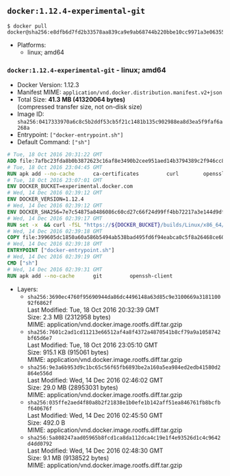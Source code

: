 ## `docker:1.12.4-experimental-git`

```console
$ docker pull docker@sha256:e8dfb6d7fd2b33578aa839ca9e9ab68744b220bbe10cc9971a3e06355c5db4da
```

-	Platforms:
	-	linux; amd64

### `docker:1.12.4-experimental-git` - linux; amd64

-	Docker Version: 1.12.3
-	Manifest MIME: `application/vnd.docker.distribution.manifest.v2+json`
-	Total Size: **41.3 MB (41320064 bytes)**  
	(compressed transfer size, not on-disk size)
-	Image ID: `sha256:0417333970a6c8c5b2ddf53cb5f21c1481b135c902988ea8d3ea5f9faf6a268a`
-	Entrypoint: `["docker-entrypoint.sh"]`
-	Default Command: `["sh"]`

```dockerfile
# Tue, 18 Oct 2016 20:31:22 GMT
ADD file:7afbc23fda8b0b3872623c16af8e3490b2cee951aed14b3794389c2f946cc8c7 in / 
# Tue, 18 Oct 2016 23:04:45 GMT
RUN apk add --no-cache 		ca-certificates 		curl 		openssl
# Tue, 18 Oct 2016 23:07:01 GMT
ENV DOCKER_BUCKET=experimental.docker.com
# Wed, 14 Dec 2016 02:39:12 GMT
ENV DOCKER_VERSION=1.12.4
# Wed, 14 Dec 2016 02:39:12 GMT
ENV DOCKER_SHA256=7e7c54875a8486086c60cd27c66f24d99ff4bb72217a3e144d9dfc0e1f658b7a
# Wed, 14 Dec 2016 02:39:17 GMT
RUN set -x 	&& curl -fSL "https://${DOCKER_BUCKET}/builds/Linux/x86_64/docker-${DOCKER_VERSION}.tgz" -o docker.tgz 	&& echo "${DOCKER_SHA256} *docker.tgz" | sha256sum -c - 	&& tar -xzvf docker.tgz 	&& mv docker/* /usr/local/bin/ 	&& rmdir docker 	&& rm docker.tgz 	&& docker -v
# Wed, 14 Dec 2016 02:39:18 GMT
COPY file:399605dc1850a60a586b5494ab538bad495fd6f94eabca0c5f8a26468ce6030f in /usr/local/bin/ 
# Wed, 14 Dec 2016 02:39:18 GMT
ENTRYPOINT ["docker-entrypoint.sh"]
# Wed, 14 Dec 2016 02:39:19 GMT
CMD ["sh"]
# Wed, 14 Dec 2016 02:39:31 GMT
RUN apk add --no-cache 		git 		openssh-client
```

-	Layers:
	-	`sha256:3690ec4760f95690944da86dc4496148a63d85c9e3100669a318110092f6862f`  
		Last Modified: Tue, 18 Oct 2016 20:32:39 GMT  
		Size: 2.3 MB (2312958 bytes)  
		MIME: application/vnd.docker.image.rootfs.diff.tar.gzip
	-	`sha256:7601c2ad1cd11213e66512af4a8f4372a4870541b8cf79a9a1058742bf65d6e7`  
		Last Modified: Tue, 18 Oct 2016 23:05:10 GMT  
		Size: 915.1 KB (915061 bytes)  
		MIME: application/vnd.docker.image.rootfs.diff.tar.gzip
	-	`sha256:9e3a6b953d9c1bc65c56f65fb6893be2a160a5ea984ed2edb41580d2864e556d`  
		Last Modified: Wed, 14 Dec 2016 02:46:02 GMT  
		Size: 29.0 MB (28953031 bytes)  
		MIME: application/vnd.docker.image.rootfs.diff.tar.gzip
	-	`sha256:035ffe2aed4f80a8b2f21838e1b0efe1b142aff51ea846761fb8bcfbf640676f`  
		Last Modified: Wed, 14 Dec 2016 02:45:50 GMT  
		Size: 492.0 B  
		MIME: application/vnd.docker.image.rootfs.diff.tar.gzip
	-	`sha256:5a808247aad05965b8fcd1ca8da112dca4c19e1f4e93526d1c4c9642d4dd0792`  
		Last Modified: Wed, 14 Dec 2016 02:48:30 GMT  
		Size: 9.1 MB (9138522 bytes)  
		MIME: application/vnd.docker.image.rootfs.diff.tar.gzip
